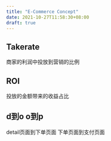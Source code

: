 ```yaml
---
title: "E-Commerce Concept"
date: 2021-10-27T11:58:30+08:00
draft: true
---
```


## Takerate

商家的利润中投放到营销的比例

## ROI

投放的金额带来的收益占比


## d到o o到p

detail页面到下单页面
下单页面到支付页面


